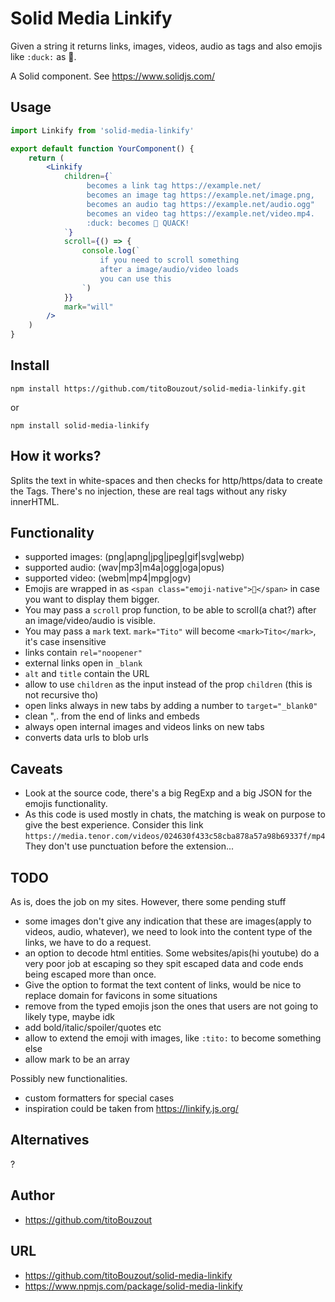 # Solid Media Linkify

Given a string it returns links, images, videos, audio as tags and also emojis like `:duck:` as 🦆.

A Solid component. See https://www.solidjs.com/

## Usage

```jsx
import Linkify from 'solid-media-linkify'

export default function YourComponent() {
	return (
		<Linkify
			children={`
				 becomes a link tag https://example.net/
				 becomes an image tag https://example.net/image.png,
				 becomes an audio tag https://example.net/audio.ogg"
				 becomes an video tag https://example.net/video.mp4.
				 :duck: becomes 🦆 QUACK!
			`}
			scroll={() => {
				console.log(`
					if you need to scroll something
					after a image/audio/video loads
					you can use this
				`)
			}}
			mark="will"
		/>
	)
}
```

## Install

`npm install https://github.com/titoBouzout/solid-media-linkify.git`

or

`npm install solid-media-linkify`

## How it works?

Splits the text in white-spaces and then checks for http/https/data to create the Tags. There's no injection, these are real tags without any risky innerHTML.

## Functionality

- supported images: (png|apng|jpg|jpeg|gif|svg|webp)
- supported audio: (wav|mp3|m4a|ogg|oga|opus)
- supported video: (webm|mp4|mpg|ogv)
- Emojis are wrapped in as `<span class="emoji-native">🦆</span>` in case you want to display them bigger.
- You may pass a `scroll` prop function, to be able to scroll(a chat?) after an image/video/audio is visible.
- You may pass a `mark` text. `mark="Tito"` will become `<mark>Tito</mark>`, it's case insensitive
- links contain `rel="noopener"`
- external links open in `_blank`
- `alt` and `title` contain the URL
- allow to use `children` as the input instead of the prop `children` (this is not recursive tho)
- open links always in new tabs by adding a number to `target="_blank0"`
- clean ",. from the end of links and embeds
- always open internal images and videos links on new tabs
- converts data urls to blob urls

## Caveats

- Look at the source code, there's a big RegExp and a big JSON for the emojis functionality.
- As this code is used mostly in chats, the matching is weak on purpose to give the best experience. Consider this link `https://media.tenor.com/videos/024630f433c58cba878a57a98b69337f/mp4` They don't use punctuation before the extension...

## TODO

As is, does the job on my sites. However, there some pending stuff

- some images don't give any indication that these are images(apply to videos, audio, whatever), we need to look into the content type of the links, we have to do a request.
- an option to decode html entities. Some websites/apis(hi youtube) do a very poor job at escaping so they spit escaped data and code ends being escaped more than once.
- Give the option to format the text content of links, would be nice to replace domain for favicons in some situations
- remove from the typed emojis json the ones that users are not going to likely type, maybe idk
- add bold/italic/spoiler/quotes etc
- allow to extend the emoji with images, like `:tito:` to become something else
- allow mark to be an array

Possibly new functionalities.

- custom formatters for special cases
- inspiration could be taken from https://linkify.js.org/

## Alternatives

?

## Author

- https://github.com/titoBouzout

## URL

- https://github.com/titoBouzout/solid-media-linkify
- https://www.npmjs.com/package/solid-media-linkify
